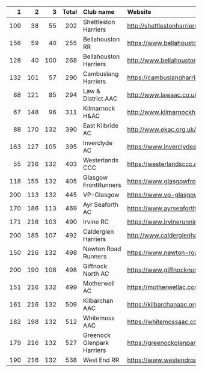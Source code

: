 |   1 |   2 |   3 |   Total | Club name                  | Website                                    |
|----:|----:|----:|--------:|:---------------------------|:-------------------------------------------|
| 109 |  38 |  55 |     202 | Shettleston Harriers       | http://shettlestonharriers.org.uk/         |
| 156 |  59 |  40 |     255 | Bellahouston RR            | https://www.bellahoustonroadrunners.co.uk/ |
| 128 |  40 | 100 |     268 | Bellahouston Harriers      | http://www.bellahoustonharriers.co.uk/     |
| 132 | 101 |  57 |     290 | Cambuslang Harriers        | https://cambuslangharriers.org/            |
|  88 | 121 |  85 |     294 | Law & District AAC         | http://www.lawaac.co.uk/                   |
|  67 | 148 |  96 |     311 | Kilmarnock H&AC            | http://www.kilmarnockharriers.com/         |
|  88 | 170 | 132 |     390 | East Kilbride AC           | http://www.ekac.org.uk/                    |
| 163 | 127 | 105 |     395 | Inverclyde AC              | https://www.inverclydeac.org/              |
|  55 | 216 | 132 |     403 | Westerlands CCC            | https://westerlandsccc.co.uk/              |
| 118 | 155 | 132 |     405 | Glasgow FrontRunners       | https://www.glasgowfrontrunners.org/       |
| 200 | 113 | 132 |     445 | VP-Glasgow                 | https://www.vp-glasgow.com                 |
| 170 | 186 | 113 |     469 | Ayr Seaforth AC            | https://www.ayrseaforth.co.uk/             |
| 171 | 216 | 103 |     490 | Irvine RC                  | https://www.irvinerunningclub.co.uk/       |
| 200 | 185 | 107 |     492 | Calderglen Harriers        | http://www.calderglenharriers.org.uk/      |
| 150 | 216 | 132 |     498 | Newton Road Runners        | https://www.newton-roadrunners.com/        |
| 200 | 190 | 108 |     498 | Giffnock North AC          | https://www.giffnocknorth.co.uk/           |
| 151 | 216 | 132 |     499 | Motherwell AC              | https://motherwellac.com/                  |
| 161 | 216 | 132 |     509 | Kilbarchan AAC             | https://kilbarchanaac.org.uk/              |
| 182 | 198 | 132 |     512 | Whitemoss AAC              | https://whitemossaac.co.uk/                |
| 179 | 216 | 132 |     527 | Greenock Glenpark Harriers | https://greenockglenparkharriers.com/      |
| 190 | 216 | 132 |     538 | West End RR                | https://www.westendroadrunners.co.uk/      |